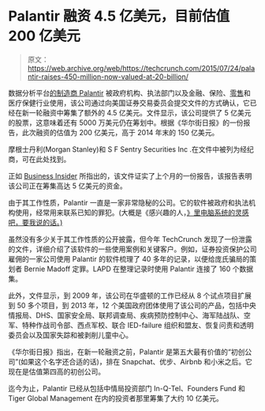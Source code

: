 # Palantir 融资 4.5 亿美元，目前估值 200 亿美元 

> 原文：<https://web.archive.org/web/https://techcrunch.com/2015/07/24/palantir-raises-450-million-now-valued-at-20-billion/>

数据分析平台[的制造商 Palantir](https://web.archive.org/web/20230130021043/https://techcrunch.com/2015/01/11/leaked-palantir-doc-reveals-uses-specific-functions-and-key-clients/) 被政府机构、执法部门以及金融、保险、[零售](https://web.archive.org/web/20230130021043/https://techcrunch.com/2015/02/06/palantir-fancy-that/)和医疗保健行业使用，该公司通过向美国证券交易委员会提交文件的方式确认，它已经在新一轮融资中筹集了额外的 4.5 亿美元。文件显示，该公司提供了 5 亿美元的股票，这意味着还有 5000 万美元仍在筹划中。根据《华尔街日报》的一份报告，此次融资的估值为 200 亿美元，高于 2014 年末的 150 亿美元。

摩根士丹利(Morgan Stanley)和 S F Sentry Securities Inc .在文件中被列为经纪商，可在此处找到。

正如 [Business Insider](https://web.archive.org/web/20230130021043/http://www.businessinsider.com/confirmed-palantir-raised-450-million-2015-7?op=1) 所指出的，该文件证实了上个月的一份报告，该报告表明该公司正在筹集高达 5 亿美元的资金。

由于其工作性质，Palantir 一直是一家非常隐秘的公司。它的软件被政府和执法机构使用，经常用来联系已知的罪犯。(大概是《感兴趣的人，[》里电脑系统的灵感吧，要我说的话。)](https://web.archive.org/web/20230130021043/https://en.wikipedia.org/wiki/Person_of_Interest_(TV_series))

虽然没有多少关于其工作性质的公开披露，但今年 TechCrunch 发现了一份泄露的文件，详细介绍了该软件的一些使用案例和关键客户。例如，证券投资保护公司雇佣的一家公司使用 Palantir 的软件梳理了 40 多年的记录，以便给庞氏骗局的策划者 Bernie Madoff 定罪。LAPD 在整理记录时使用 Palantir 连接了 160 个数据集。

此外，文件显示，到 2009 年，该公司在华盛顿的工作已经从 8 个试点项目扩展到 50 多个项目，到 2013 年，12 个美国政府团体使用了该公司的产品，包括中央情报局、DHS、国家安全局、联邦调查局、疾病预防控制中心、海军陆战队、空军、特种作战司令部、西点军校、联合 IED-failure 组织和盟友、恢复问责和透明委员会以及国家失踪和被剥削儿童中心。

《华尔街日报》指出，在新一轮融资之前，Palantir 是第五大最有价值的“初创公司”(如果这个名字还合适的话)，排在 Snapchat、优步、Airbnb 和小米之后。它现在是估值第四高的初创公司。

迄今为止，Palantir 已经从包括中情局投资部门 In-Q-Tel、Founders Fund 和 Tiger Global Management 在内的投资者那里筹集了大约 10 亿美元。